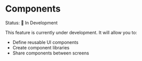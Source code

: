# Components

Status: 🚧 In Development

This feature is currently under development. It will allow you to:
- Define reusable UI components
- Create component libraries
- Share components between screens
